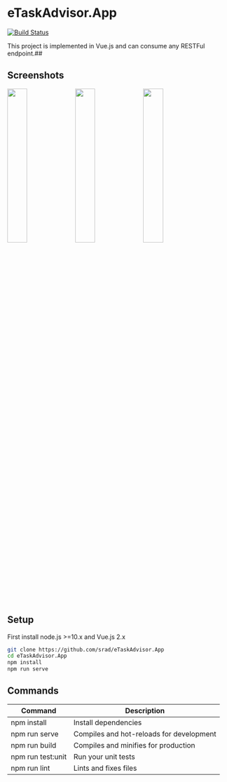 # eTaskAdvisor.App

[![Build Status](http://sedrad.com:8080/buildStatus/icon?job=eTaskAdvisor.App)](http://sedrad.com:8080/job/eTaskAdvisor.App/)

This project is implemented in Vue.js and can consume any RESTFul endpoint.## 

## Screenshots

<img src="/../master/docs/ui0.png?raw=true" width="30%"> <img src="/../master/docs/ui1.png?raw=true" width="30%"> <img src="/../master/docs/ui2.png?raw=true" width="30%">

## Setup

First install node.js >=10.x and Vue.js 2.x

```bash
git clone https://github.com/srad/eTaskAdvisor.App
cd eTaskAdvisor.App
npm install
npm run serve
```

## Commands

Command                    | Description
---------------------------|---------------------------------------------------------------------------------------
npm install                | Install dependencies
npm run serve              | Compiles and hot-reloads for development
npm run build              | Compiles and minifies for production
npm run test:unit          | Run your unit tests
npm run lint               | Lints and fixes files
